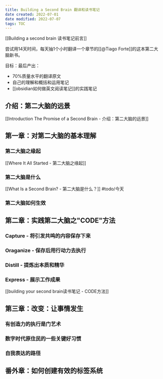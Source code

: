 ```yaml
---
title: Building a Second Brain 翻译和读书笔记
date created: 2022-07-01
date modified: 2022-07-07
tags: TOC
---
```


[[Building a second brain 读书笔记前言]]

尝试用14天时间，每天抽1个小时翻译一个章节的[[@Tiago Forte]]的这本第二大脑新书。

目标：最后产出：
- 70%质量水平的翻译原文
- 自己的理解和概括和运用笔记
- [[obsidian如何做英文阅读笔记]]的实践笔记

## 介绍：第二大脑的远景

[[Introduction The Promise of a Second Brain - 介绍：第二大脑的远景]]

## 第一章：对第二大脑的基本理解

### 第二大脑之缘起

[[Where It All Started - 第二大脑之缘起]]

### 第二大脑是什么

[[What Is a Second Brain? - 第二大脑是什么？]] #todo/今天

### 第二大脑如何生效

## 第二章：实践第二大脑之"CODE"方法

### Capture - 将引发共鸣的内容保存下来

### Oraganize - 保存后用行动力去执行

### Distill - 提炼出本质和精华

### Express - 展示工作成果

[[building your second brain读书笔记 - CODE方法]]

## 第三章：改变：让事情发生

### 有创造力的执行是门艺术

### 数字时代原住民的一些关键好习惯

### 自我表达的路径

## 番外章：如何创建有效的标签系统
